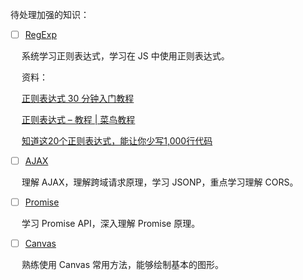 待处理加强的知识：

- [ ]  [RegExp](https://github.com/china-kook/Liao_JS_practice-set/blob/master/%E6%A0%87%E5%87%86%E5%AF%B9%E8%B1%A1/RegExp.md)

&emsp;  系统学习正则表达式，学习在 JS 中使用正则表达式。

&emsp; 资料：

&emsp;  [正则表达式 30 分钟入门教程](http://www.cnblogs.com/deerchao/archive/2006/08/24/zhengzhe30fengzhongjiaocheng.html)

&emsp; [正则表达式 – 教程 | 菜鸟教程](http://www.runoob.com/regexp/regexp-tutorial.html)

&emsp; [知道这20个正则表达式，能让你少写1,000行代码](https://www.jianshu.com/p/e7bb97218946)

- [ ] [AJAX](https://github.com/china-kook/Liao_JS_practice-set/blob/master/%E6%B5%8F%E8%A7%88%E5%99%A8/AJAX.md)

&emsp; 理解 AJAX，理解跨域请求原理，学习 JSONP，重点学习理解 CORS。

- [ ] [Promise](https://github.com/china-kook/Liao_JS_practice-set/blob/master/%E6%B5%8F%E8%A7%88%E5%99%A8/Promise.md)

&emsp; 学习 Promise API，深入理解 Promise 原理。

- [ ] [Canvas](https://github.com/china-kook/Liao_JS_practice-set/blob/master/%E6%B5%8F%E8%A7%88%E5%99%A8/Canvas.md)

&emsp; 熟练使用 Canvas 常用方法，能够绘制基本的图形。